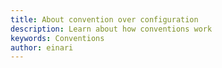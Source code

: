 ```yaml
---
title: About convention over configuration
description: Learn about how conventions work
keywords: Conventions
author: einari
---
```

